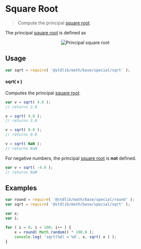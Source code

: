 Square Root
===

> Compute the principal [square root][square-root].


<!-- <intro> -->

The principal [square root][square-root] is defined as

<!-- <equation class="equation" label="eq:principal_square_root" align="center" raw="\sqrt{x^2} = \begin{matrix} x, & \textrm{if}\ x \geq 0\end{matrix}" alt="Principal square root"> -->

<div class="equation" align="center" data-raw-text="\sqrt{x^2} = \begin{matrix} x, &amp; \textrm{if}\ x \geq 0\end{matrix}" data-equation="eq:principal_square_root">
    <img src="https://cdn.rawgit.com/stdlib-js/stdlib/bab14484ac197d07bfab411d5c56ce929e6a3571/lib/node_modules/@stdlib/math/base/special/sqrt/docs/img/sqrt.svg" alt="Principal square root">
    <br>
</div>

<!-- </equation> -->

<!-- </intro> -->


<!-- <usage> -->

## Usage

``` javascript
var sqrt = require( '@stdlib/math/base/special/sqrt' );
```

#### sqrt( x )

Computes the principal [square root][square-root].

``` javascript
var v = sqrt( 4.0 );
// returns 2.0

v = sqrt( 9.0 );
// returns 3.0

v = sqrt( 0.0 );
// returns 0.0

v = sqrt( NaN );
// returns NaN
```

For negative numbers, the principal [square root][square-root] is __not__ defined.

``` javascript
var v = sqrt( -4.0 );
// returns NaN
```

<!-- </usage> -->


<!-- <examples> -->

## Examples

``` javascript
var round = require( '@stdlib/math/base/special/round' );
var sqrt = require( '@stdlib/math/base/special/sqrt' );

var x;
var i;

for ( i = 0; i < 100; i++ ) {
    x = round( Math.random() * 100.0 );
    console.log( 'sqrt(%d) = %d', x, sqrt( x ) );
}
```

<!-- </examples> -->


<!-- <links> -->

[square-root]: https://en.wikipedia.org/wiki/Square_root

<!-- </links> -->
